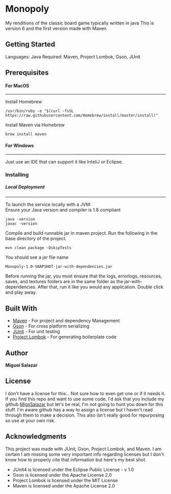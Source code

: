 # Monopoly
My renditions of the classic board game typically written in java
This is version 6 and the first version made with Maven

## Getting Started
Languages: Java
Required: Maven, Project Lombok, Gson, JUnit

## Prerequisites

#### For MacOS
---
Install Homebrew

```
/usr/bin/ruby -e "$(curl -fsSL https://raw.githubusercontent.com/Homebrew/install/master/install)"
```

Install Maven via Homebrew

```
brew install maven
```
#### For Windows
---
Just use an IDE that can support it like InteliJ or Eclipse.

### Installing
##### Local Deployment
---

To launch the service locally with a JVM:   
Ensure your Java version and compiler is 1.8 compliant
```
java -version
javac -version
```

Compile and build runnable jar in maven project. Run the following in the base directory of the project.
```
mvn clean package -DskipTests
```

You should see a jar file name
```
Monopoly-1.0-SNAPSHOT-jar-with-dependencies.jar
```
Before running the jar, you must ensure that the logs, errorlogs, resources, saves, and textures folders
are in the same folder as the jar-with-dependencies. After that, run it like you would any application. 
Double click and play away.

## Built With
 * [Maven](https://maven.apache.org/) - For project and dependency Management
 * [Gson](https://github.com/google/gson) - For cross platform serializing 
 * [JUnit](https://junit.org/junit4/) - For unit testing
 * [Project Lombok](https://projectlombok.org/setup/overview) - For generating boilerplate code
 
## Author
**Miguel Salazar**

## License
I don't have a license for this... Not sure how to even get one or if it needs it. If you find this repo
and want to use some code, I'd ask that you include my github [MigsSalazar](https://github.com/MigsSalazar) but let's be real, I'm not going to hunt you down for this stuff. I'm aware github has a way to assign a license but I haven't read through them to make a decision. This also isn't really good for repurposing so use at your own risk.

## Acknowledgments
This project was made with JUnit, Gson, Project Lombok, and Maven. I am certain I am missing some very important info regarding licenses but I don't know how to properly cite that information but here's my best shot.
 * JUnit4 is licensed under the Eclipse Public License - v 1.0
 * Gson is licensed under the Apache License 2.0
 * Project Lombok is licensed under the MIT License
 * Maven is licensed under the Apache License 2.0
